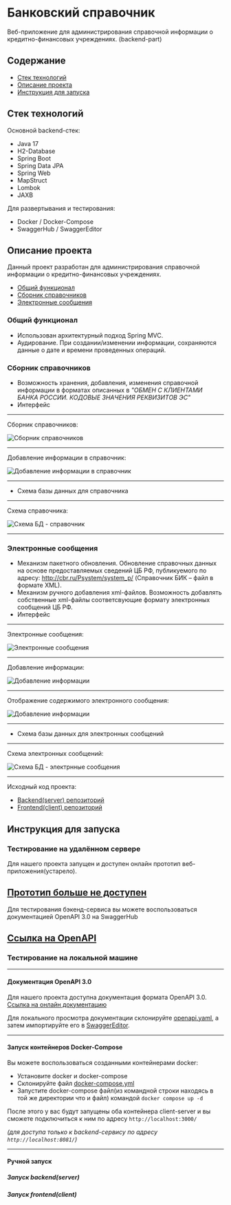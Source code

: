 # Банковский справочник
Веб-приложение для администрирования справочной информации о кредитно-финансовых учреждениях. (backend-part)
## Содержание

- [Стек технологий](#стек-технологий)
- [Описание проекта](#описание-проекта)
- [Инструкция для запуска](#инструкция-для-запуска)

## Стек технологий
Основной backend-стек:
- Java 17
- H2-Database
- Spring Boot
- Spring Data JPA
- Spring Web
- MapStruct
- Lombok
- JAXB

Для развертывания и тестирования:
- Docker / Docker-Compose
- SwaggerHub / SwaggerEditor
## Описание проекта
Данный проект разработан для администрирования справочной информации о кредитно-финансовых учреждениях.
- [Общий функционал](#общий-функционал)
- [Сборник справочников](#сборник-справочников)
- [Электронные сообщения](#электронные-сообщения)
### Общий функционал
- Использован архитектурный подход Spring MVC.
- Аудирование. При создании/изменении информации, сохраняются данные о дате и времени проведенных операций. 
### Сборник справочников
- Возможность хранения, добавления, изменения справочной информации в форматах описанных в *"ОБМЕН С КЛИЕНТАМИ БАНКА РОССИИ.
КОДОВЫЕ ЗНАЧЕНИЯ РЕКВИЗИТОВ ЭС"*
- Интерфейс

____
Сборник справочников:

![Сборник справочников](https://github.com/MrRobinGoood/Bank-Info/blob/master/backend/src/main/resources/readme-pictures/Screenshot_1.png?raw=true)
____
Добавление информации в справочник:

![Добавление информации в справочник](https://github.com/MrRobinGoood/Bank-Info/blob/master/backend/src/main/resources/readme-pictures/Screenshot_3.png?raw=true)
____

- Схема базы данных для справочника

____
Схема справочника:

![Схема БД - справочник](https://github.com/MrRobinGoood/Bank-Info/blob/master/backend/src/main/resources/readme-pictures/Структура_БД-Для%20справочников.drawio.png?raw=true)
____
### Электронные сообщения
- Механизм пакетного обновления. Обновление справочных данных на основе предоставляемых сведений ЦБ РФ, публикуемого по адресу: http://cbr.ru/Psystem/system_p/ (Справочник БИК – файл в формате XML).
- Механизм ручного добавления xml-файлов. Возможность добавлять собственные xml-файлы соответсвующие формату электронных сообщений ЦБ РФ.
- Интерфейс

____
Электронные сообщения:

![Электронные сообщения](https://github.com/MrRobinGoood/Bank-Info/blob/master/backend/src/main/resources/readme-pictures/Screenshot_7.png)
____
Добавление информации:

![Добавление информации](https://github.com/MrRobinGoood/Bank-Info/blob/master/backend/src/main/resources/readme-pictures/Screenshot_5.png)
____
Отображение содержимого электронного сообщения:

![Добавление информации](https://github.com/MrRobinGoood/Bank-Info/blob/master/backend/src/main/resources/readme-pictures/Screenshot_6.png)
____

- Cхема базы данных для электронных сообщений
____
Схема электронных сообщений:

![Схема БД - электрнные сообщения](https://github.com/MrRobinGoood/Bank-Info/blob/master/backend/src/main/resources/readme-pictures/Структура_БД-Для%20xml.drawio%20(2).png?raw=true)
____

Исходный код проекта:
- [Backend(server) репозиторий](https://github.com/MrRobinGoood/Bank-Info)
- [Frontend(client) репозиторий](https://github.com/Matveyx25/open-code-test)

## Инструкция для запуска
### Тестирование на удалённом сервере
Для нашего проекта запущен и доступен онлайн прототип веб-приложения(устарело).

[Прототип больше не доступен](-)
- 
Для тестирования бэкенд-сервиса вы можете воспользоваться документацией OpenAPI 3.0 на SwaggerHub

[Ссылка на OpenAPI](https://app.swaggerhub.com/apis-docs/MROBINGOOOD/Bank-Info-OpenCode-Practice/0.0.3) 
-
### Тестирование на локальной машине
____
#### Документация OpenAPI 3.0
Для нашего проекта доступна документация формата OpenAPI 3.0. [Ссылка на онлайн документацию](https://app.swaggerhub.com/apis/MROBINGOOOD/Bank-Info-OpenCode-Practice/0.0.3#/)

Для локального просмотра документации склонируйте [openapi.yaml](https://github.com/MrRobinGoood/Bank-Info/blob/master/backend/src/main/resources/openapi.yaml), а затем импортируйте его в [SwaggerEditor](https://editor.swagger.io/).
____
#### Запуск контейнеров Docker-Compose
Вы можете воспользоваться созданными контейнерами docker:
- Установите docker и docker-compose
- Склонируйте файл [docker-compose.yml](https://github.com/MrRobinGoood/Bank-Info/blob/master/backend/docker-compose/docker-compose.yml)
- Запустите docker-compose файл(из командной строки находясь в той же директории что и файл) командой ```docker compose up -d```

После этого у вас будут запущены оба контейнера client-server и вы сможете подключиться к ним по адресу ```http://localhost:3000/```

*(для доступа только к backend-сервису по адресу ```http://localhost:8081/```)*
____
#### Ручной запуск
##### Запуск backend(server)
##### Запуск frontend(client)
